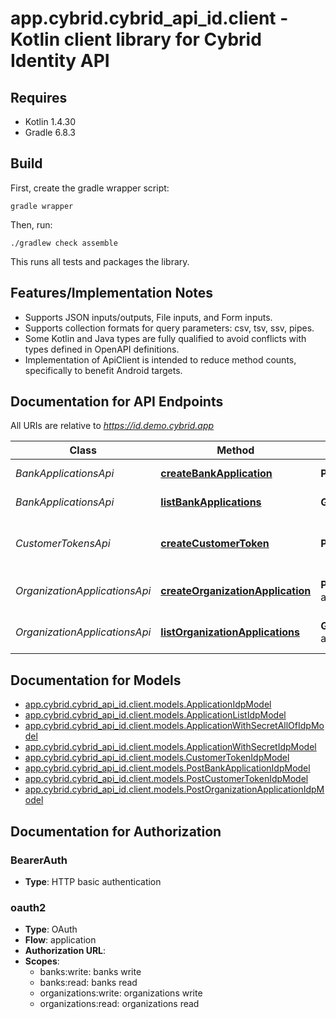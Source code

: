 # app.cybrid.cybrid_api_id.client - Kotlin client library for Cybrid Identity API

## Requires

* Kotlin 1.4.30
* Gradle 6.8.3

## Build

First, create the gradle wrapper script:

```
gradle wrapper
```

Then, run:

```
./gradlew check assemble
```

This runs all tests and packages the library.

## Features/Implementation Notes

* Supports JSON inputs/outputs, File inputs, and Form inputs.
* Supports collection formats for query parameters: csv, tsv, ssv, pipes.
* Some Kotlin and Java types are fully qualified to avoid conflicts with types defined in OpenAPI definitions.
* Implementation of ApiClient is intended to reduce method counts, specifically to benefit Android targets.

<a name="documentation-for-api-endpoints"></a>
## Documentation for API Endpoints

All URIs are relative to *https://id.demo.cybrid.app*

Class | Method | HTTP request | Description
------------ | ------------- | ------------- | -------------
*BankApplicationsApi* | [**createBankApplication**](docs/BankApplicationsApi.md#createbankapplication) | **POST** api/bank_applications | Create bank application
*BankApplicationsApi* | [**listBankApplications**](docs/BankApplicationsApi.md#listbankapplications) | **GET** api/bank_applications | List bank applications
*CustomerTokensApi* | [**createCustomerToken**](docs/CustomerTokensApi.md#createcustomertoken) | **POST** api/customer_tokens | Create customer access token
*OrganizationApplicationsApi* | [**createOrganizationApplication**](docs/OrganizationApplicationsApi.md#createorganizationapplication) | **POST** api/organization_applications | Create organization application
*OrganizationApplicationsApi* | [**listOrganizationApplications**](docs/OrganizationApplicationsApi.md#listorganizationapplications) | **GET** api/organization_applications | List organization applications


<a name="documentation-for-models"></a>
## Documentation for Models

 - [app.cybrid.cybrid_api_id.client.models.ApplicationIdpModel](docs/ApplicationIdpModel.md)
 - [app.cybrid.cybrid_api_id.client.models.ApplicationListIdpModel](docs/ApplicationListIdpModel.md)
 - [app.cybrid.cybrid_api_id.client.models.ApplicationWithSecretAllOfIdpModel](docs/ApplicationWithSecretAllOfIdpModel.md)
 - [app.cybrid.cybrid_api_id.client.models.ApplicationWithSecretIdpModel](docs/ApplicationWithSecretIdpModel.md)
 - [app.cybrid.cybrid_api_id.client.models.CustomerTokenIdpModel](docs/CustomerTokenIdpModel.md)
 - [app.cybrid.cybrid_api_id.client.models.PostBankApplicationIdpModel](docs/PostBankApplicationIdpModel.md)
 - [app.cybrid.cybrid_api_id.client.models.PostCustomerTokenIdpModel](docs/PostCustomerTokenIdpModel.md)
 - [app.cybrid.cybrid_api_id.client.models.PostOrganizationApplicationIdpModel](docs/PostOrganizationApplicationIdpModel.md)


<a name="documentation-for-authorization"></a>
## Documentation for Authorization

<a name="BearerAuth"></a>
### BearerAuth

- **Type**: HTTP basic authentication

<a name="oauth2"></a>
### oauth2

- **Type**: OAuth
- **Flow**: application
- **Authorization URL**: 
- **Scopes**: 
  - banks:write: banks write
  - banks:read: banks read
  - organizations:write: organizations write
  - organizations:read: organizations read

